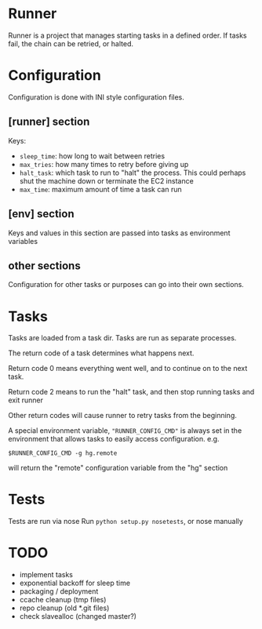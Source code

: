 # Runner

Runner is a project that manages starting tasks in a defined order. If tasks
fail, the chain can be retried, or halted.

# Configuration

Configuration is done with INI style configuration files.

## [runner] section
Keys:

- `sleep_time`: how long to wait between retries
- `max_tries`: how many times to retry before giving up
- `halt_task`: which task to run to "halt" the process. This could perhaps shut
  the machine down or terminate the EC2 instance
- `max_time`: maximum amount of time a task can run

## [env] section
Keys and values in this section are passed into tasks as environment variables

## other sections
Configuration for other tasks or purposes can go into their own sections.


# Tasks
Tasks are loaded from a task dir.
Tasks are run as separate processes.

The return code of a task determines what happens next.

Return code 0 means everything went well, and to continue on to the next task.

Return code 2 means to run the "halt" task, and then stop running tasks and exit runner

Other return codes will cause runner to retry tasks from the beginning.

A special environment variable, `"RUNNER_CONFIG_CMD"` is always set in the
environment that allows tasks to easily access configuration. e.g.

    $RUNNER_CONFIG_CMD -g hg.remote

will return the "remote" configuration variable from the "hg" section

# Tests
Tests are run via nose
Run `python setup.py nosetests`, or nose manually


# TODO
- implement tasks
- exponential backoff for sleep time
- packaging / deployment
- ccache cleanup (tmp files)
- repo cleanup (old \*.git files)
- check slavealloc (changed master?)
